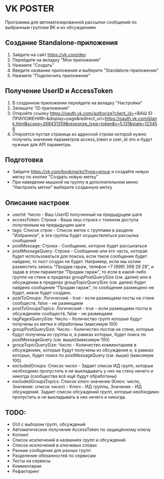 # VK POSTER

Программа для автоматизированной рассылки сообщений по выбранным группам ВК и их обсуждениям

## Создание Standalone-приложения
1. Зайдите на сайт https://vk.com/dev
2. Перейдите на вкладку "Мои приложения"
3. Нажмите "Создать"
4. Введите название приложения и выберите "Standalone-приложение"
5. Нажмите "Подключить приложение"

## Получение UserID и AccessToken
1. В созданном приложении перейдите на вкладку "Настройки"
2. Запишите "ID приложения"
3. Откройте ссылку https://oauth.vk.com/authorize?client_id=<ВАШ ID ПРИЛОЖЕНИЯ>&display=page&redirect_uri=https://oauth.vk.com/blank.html&scope=268431359&response_type=token&v=5.131&state=123456
4. Откроется пустая страница из адресной строки которой нужно получить значение параметров access_token и user_id это и будут нужные для API параметры

## Подготовка
- Зайдите https://vk.com/bookmarks?type=group и создайте новую метку по кнопке "Создать новую метку"
- При наведении мышкой на группу в дополнительном меню "Настроить метки" выберите созданную метку

## Описание настроек
- userId: Число - Ваш UserID полученный на предыдущем шаге
- accessToken: Строка - Ваша хеш-строка с токеном доступа полученным на предыдущем шаге
- tags: Список строк -  Список меток с группами в разделе "Избранное", в эти группы будет осуществляться рассылка сообщений
- postMessage: Строка - Сообщение, которое будет рассылаться
- postMessageQuery: Строка - Сообщение или его часть, которая будет использоваться для поиска, если такое сообщение будет найдено, то пост создан не будет. Например, если мы хотим разместить запись "Продам гараж, телефон +7 (999) 399 29 29", и задав в этом параметре "Продам гараж", то если в какой-либо группе на стене в пределах groupPostQuerySize (см. далее) или в обсуждении в пределах groupTopicQuerySize (см. далее) будет найдено сообщение "Продам гараж", то сообщение размещено не будет, иначе будет создано.
- postToGroups: Логический - true - если размещаем посты на стене сообществ, false - не размещаем
- postToGroupsTopics: Логический - true - если размещаем посты в обсуждениях сообществ, false - не размещаем
- tagPagesQuerySize: Число - Количество групп которые будут получены из метки и обработаны (максимум 100)
- groupPostQuerySize: Число - Количество постов на стене, которые будут получены из группы и, в рамках которых, будет поиск по postMessageQuery (см. выше)(максимум 100)
- groupTopicQuerySize: Число - Количество комментариев в обсуждениях, которые будут получены из обсуждения и, в рамках которых, будет поиск по postMessageQuery (см. выше) (максимум 100)
- excludedGroups: Список чисел - Задает список ИД групп, которые необходимо пропустить и не выкладывать у них на стену ничего и никогда (сообщества всё ещё будут обработаны)
- excludedGroupsTopics: Список ключ-значение (Ключ: число, Значение: список чисел) - Ключ - ИД группы, Значения - ИД обсуждений. Задает список обсуждений групп, которые необходимо пропустить и не выкладывать в них ничего и никогда.

## TODO:
- GUI с выбором групп, обсуждений
- Автоматическое получение AccessToken по защищённому ключу
- Котлин!
- Список исключений в названиях групп и обсуждений
- Список исключений в ключевых словах
- Разные сообщения для разных групп
- Разделение обязанностей по сервисам
- Тесты на сервисы
- Комментарии
- Рефакторинг